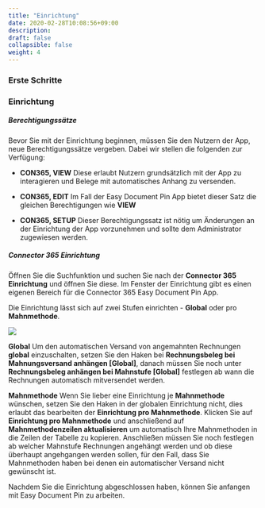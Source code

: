 ```yaml
---
title: "Einrichtung"
date: 2020-02-28T10:08:56+09:00
description: 
draft: false
collapsible: false
weight: 4
---
```

### Erste Schritte

### Einrichtung

##### Berechtigungssätze
Bevor Sie mit der Einrichtung beginnen, müssen Sie den Nutzern der App, neue Berechtigungssätze vergeben. Dabei wir stellen die folgenden zur Verfügung:

- **CON365, VIEW**
    Diese erlaubt Nutzern grundsätzlich mit der App zu interagieren und Belege mit automatisches Anhang zu versenden.

- **CON365, EDIT**
    Im Fall der Easy Document Pin App bietet dieser Satz die gleichen Berechtigungen wie **VIEW**

- **CON365, SETUP**
    Dieser Berechtigungssatz ist nötig um Änderungen an der Einrichtung der App vorzunehmen und sollte dem Administrator zugewiesen werden.


##### Connector 365 Einrichtung
Öffnen Sie die Suchfunktion und suchen Sie nach der **Connector 365 Einrichtung** und öffnen Sie diese. Im Fenster der Einrichtung gibt es einen eigenen Bereich für die Connector 365 Easy Document Pin App.

Die Einrichtung lässt sich auf zwei Stufen einrichten - **Global** oder pro **Mahnmethode**.

![](images/apps/edpsetupde.PNG)

**Global**
Um den automatischen Versand von angemahnten Rechnungen **global** einzuschalten, setzen Sie den Haken bei **Rechnungsbeleg bei Mahnungsversand anhängen [Global]**, danach müssen Sie noch unter **Rechnungsbeleg anhängen bei Mahnstufe [Global]** festlegen ab wann die Rechnungen automatisch mitversendet werden.

**Mahnmethode**
Wenn Sie lieber eine Einrichtung je **Mahnmethode** wünschen, setzen Sie den Haken in der globalen Einrichtung nicht, dies erlaubt das bearbeiten der **Einrichtung pro Mahnmethode**. Klicken Sie auf **Einrichtung pro Mahnmethode** und anschließend auf **Mahnmethodenzeilen aktualisieren** um automatisch Ihre Mahnmethoden in die Zeilen der Tabelle zu kopieren. Anschließen müssen Sie noch festlegen ab welcher Mahnstufe Rechnungen angehängt werden und ob diese überhaupt angehgangen werden sollen, für den Fall, dass Sie Mahnmethoden haben bei denen ein automatischer Versand nicht gewünscht ist.


Nachdem Sie die Einrichtung abgeschlossen haben, können Sie anfangen mit Easy Document Pin zu arbeiten.

